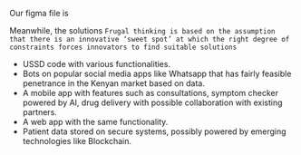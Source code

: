 Our figma file is <link>

Meanwhile, the solutions
`Frugal thinking is based on the assumption that there is an innovative ‘sweet spot’ at which the right degree of constraints forces innovators to find suitable solutions`

- USSD code with various functionalities.
- Bots on popular social media apps like Whatsapp that has fairly feasible penetrance in the Kenyan market based on data.
- A mobile app with features such as consultations, symptom checker powered by AI, drug delivery with possible collaboration with existing partners.
- A web app with the same functionality.
- Patient data stored on secure systems, possibly powered by emerging technologies like Blockchain.